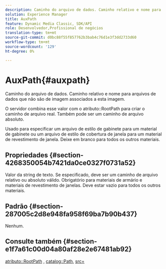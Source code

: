 ```yaml
---
description: Caminho do arquivo de dados. Caminho relativo e nome para arquivos de dados que não são de imagem associados a esta imagem.
solution: Experience Manager
title: AuxPath
feature: Dynamic Media Classic, SDK/API
role: Desenvolvedor,Profissional de negócios
translation-type: tm+mt
source-git-commit: d0bc88f55f857762b3bab4c76d1e3f3dd2733d60
workflow-type: tm+mt
source-wordcount: '129'
ht-degree: 0%

---
```



# AuxPath{#auxpath}

Caminho do arquivo de dados. Caminho relativo e nome para arquivos de dados que não são de imagem associados a esta imagem.

O servidor combina esse valor com o atributo::RootPath para criar o caminho de arquivo real. Também pode ser um caminho de arquivo absoluto.

Usado para especificar um arquivo de estilo de gabinete para um material de gabinete ou um arquivo de estilo de cobertura de janela para um material de revestimento de janela. Deixe em branco para todos os outros materiais.

## Propriedades {#section-4268350054b7421da0ce0327f0731a52}

Valor da string de texto. Se especificado, deve ser um caminho de arquivo relativo ou absoluto válido. Obrigatório para materiais de armário e materiais de revestimento de janelas. Deve estar vazio para todos os outros materiais.

## Padrão {#section-287005c2d8e948fa958f69ba7b90b437}

Nenhum.

## Consulte também {#section-e1f7a61c00d04a80af28e2e67481ab92}

[atributo::RootPath](../../../../../ir-api/material-cat/image-rendering-api-ref/c-ir-material-catalog/c-ir-attributes-reference/r-ir-rootpath.md#reference-a4d7c96b62e14fcbad1740c702f160f3) ,  [catalog::Path](../../../../../ir-api/material-cat/image-rendering-api-ref/c-ir-material-catalog/c-ir-material-data-reference/r-ir-path.md#reference-59ebb624250a4965ad1737578a2ab590),  [src=](../../../../../ir-api/http-protocol/image-rendering-api-ref/c-ir-http-protocol-ref/c-ir-http-protocol-command-reference/r-ir-src.md#reference-62c98abad22149d68d405ed6aaff8272)
